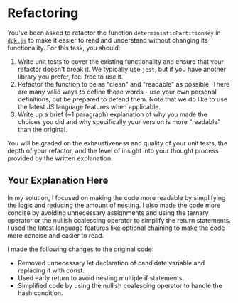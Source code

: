 # Refactoring

You've been asked to refactor the function `deterministicPartitionKey` in
[`dpk.js`](dpk.js) to make it easier to read and understand without changing its
functionality. For this task, you should:

1. Write unit tests to cover the existing functionality and ensure that your
   refactor doesn't break it. We typically use `jest`, but if you have another
   library you prefer, feel free to use it.
2. Refactor the function to be as "clean" and "readable" as possible. There are
   many valid ways to define those words - use your own personal definitions,
   but be prepared to defend them. Note that we do like to use the latest JS
   language features when applicable.
3. Write up a brief (~1 paragraph) explanation of why you made the choices you
   did and why specifically your version is more "readable" than the original.

You will be graded on the exhaustiveness and quality of your unit tests, the
depth of your refactor, and the level of insight into your thought process
provided by the written explanation.

## Your Explanation Here

In my solution, I focused on making the code more readable by simplifying the
logic and reducing the amount of nesting. I also made the code more concise by
avoiding unnecessary assignments and using the ternary operator or the nullish
coalescing operator to simplify the return statements. I used the latest
language features like optional chaining to make the code more concise and
easier to read.

I made the following changes to the original code:

- Removed unnecessary let declaration of candidate variable and replacing it
  with const.
- Used early return to avoid nesting multiple if statements.
- Simplified code by using the nullish coalescing operator to handle the hash
  condition.
